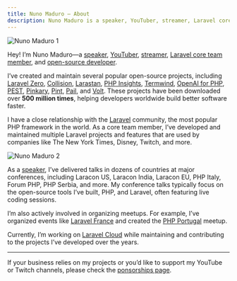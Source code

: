 ```yaml
---
title: Nuno Maduro — About
description: Nuno Maduro is a speaker, YouTuber, streamer, Laravel core team member, and open-source enthusiast.
---
```


![Nuno Maduro 1](https://nunomaduro.com/about.1.jpg)

Hey! I’m Nuno Maduro—a [speaker](/talks), [YouTuber](https://www.youtube.com/nunomaduro), [streamer](https://www.twitch.tv/enunomaduro), [Laravel core team member](https://laravel.com), and [open-source developer](https://github.com/nunomaduro).

I’ve created and maintain several popular open-source projects, including [Laravel Zero](https://laravel-zero.com/), [Collision](https://github.com/nunomaduro/collision), [Larastan](https://github.com/larastan/larastan), [PHP Insights](https://github.com/nunomaduro/phpinsights), [Termwind](https://github.com/nunomaduro/termwind), [OpenAI for PHP](https://github.com/openai-php/client), [PEST](https://pestphp.com/), [Pinkary](https://pinkary.com/), [Pint](https://github.com/laravel/pint), [Pail](https://github.com/laravel/pail), and [Volt](https://github.com/livewire/volt). These projects have been downloaded over **500 million times**, helping developers worldwide build better software faster.

I have a close relationship with the [Laravel](https://laravel.com/) community, the most popular PHP framework in the world. As a core team member, I’ve developed and maintained multiple Laravel projects and features that are used by companies like The New York Times, Disney, Twitch, and more.

![Nuno Maduro 2](https://nunomaduro.com/about.2.jpg)

As a [speaker](/talks), I’ve delivered talks in dozens of countries at major conferences, including Laracon US, Laracon India, Laracon EU, PHP Italy, Forum PHP, PHP Serbia, and more. My conference talks typically focus on the open-source tools I’ve built, PHP, and Laravel, often featuring live coding sessions.

I’m also actively involved in organizing meetups. For example, I’ve organized events like [Laravel France](https://www.youtube.com/watch?v=zMYhsfR1kNI) and created the [PHP Portugal](https://php-portugal.com) meetup.

Currently, I’m working on [Laravel Cloud](https://cloud.laravel.com) while maintaining and contributing to the projects I’ve developed over the years.

---

If your business relies on my projects or you’d like to support my YouTube or Twitch channels, please check the [ponsorships page](/sponsorships).
